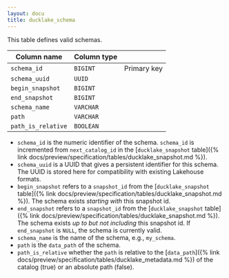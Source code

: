 ```yaml
---
layout: docu
title: ducklake_schema
---
```


This table defines valid schemas.

| Column name        | Column type |             |
| ------------------ | ----------- | ----------- |
| `schema_id`        | `BIGINT`    | Primary key |
| `schema_uuid`      | `UUID`      |             |
| `begin_snapshot`   | `BIGINT`    |             |
| `end_snapshot`     | `BIGINT`    |             |
| `schema_name`      | `VARCHAR`   |             |
| `path`             | `VARCHAR`   |             |
| `path_is_relative` | `BOOLEAN`   |             |

- `schema_id` is the numeric identifier of the schema. `schema_id` is incremented from `next_catalog_id` in the [`ducklake_snapshot` table]({% link docs/preview/specification/tables/ducklake_snapshot.md %}).
- `schema_uuid` is a UUID that gives a persistent identifier for this schema. The UUID is stored here for compatibility with existing Lakehouse formats.
- `begin_snapshot` refers to a `snapshot_id` from the [`ducklake_snapshot` table]({% link docs/preview/specification/tables/ducklake_snapshot.md %}). The schema exists *starting with* this snapshot id.
- `end_snapshot` refers to a `snapshot_id` from the [`ducklake_snapshot` table]({% link docs/preview/specification/tables/ducklake_snapshot.md %}). The schema exists *up to but not including* this snapshot id. If `end_snapshot` is `NULL`, the schema is currently valid.
- `schema_name` is the name of the schema, e.g., `my_schema`.
- `path` is the `data_path` of the schema.
- `path_is_relative` whether the `path` is relative to the [`data_path`]({% link docs/preview/specification/tables/ducklake_metadata.md %}) of the catalog (true) or an absolute path (false).
